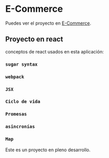 # E-Commerce

Puedes ver el proyecto en [E-Commerce](https://makoret.github.io/E-Commerce/).

## Proyecto en react

conceptos de react usados en esta aplicación:

### `sugar syntax`

### `webpack`

### `JSX`

### `Ciclo de vida`

### `Promesas`

### `asincronías`

### `Map`

Este es un proyecto en pleno desarrollo.
